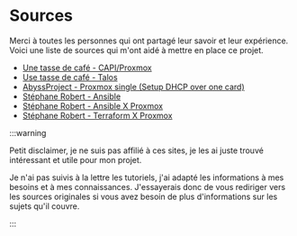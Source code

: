 # Sources

Merci à toutes les personnes qui ont partagé leur savoir et leur expérience. Voici une liste de sources qui m'ont aidé à mettre en place ce projet.

- [Une tasse de café - CAPI/Proxmox](https://une-tasse-de.cafe/blog/talos-capi-proxmox/)
- [Use tasse de café - Talos](https://une-tasse-de.cafe/blog/talos/)
- [AbyssProject - Proxmox single (Setup DHCP over one card)](https://wiki.abyssproject.net/en/proxmox/proxmox-with-one-public-ip)
- [Stéphane Robert - Ansible](https://blog.stephane-robert.info/docs/infra-as-code/gestion-de-configuration/ansible/introduction/)
- [Stéphane Robert - Ansible X Proxmox](https://blog.stephane-robert.info/docs/virtualiser/type1/proxmox/ansible-modules/)
- [Stéphane Robert - Terraform X Proxmox](https://blog.stephane-robert.info/docs/virtualiser/type1/proxmox/terraform/)

:::warning

Petit disclaimer, je ne suis pas affilié à ces sites, je les ai juste trouvé intéressant et utile pour mon projet.

Je n'ai pas suivis à la lettre les tutoriels, j'ai adapté les informations à mes besoins et à mes connaissances. J'essayerais donc de vous rediriger vers les sources originales si vous avez besoin de plus d'informations sur les sujets qu'il couvre.

:::
